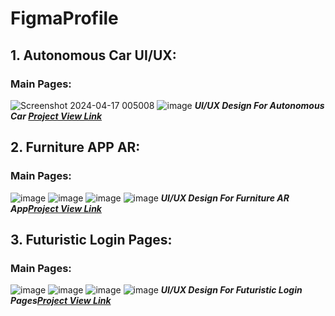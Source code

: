 # FigmaProfile

## 1. Autonomous Car UI/UX:
### Main Pages:
![Screenshot 2024-04-17 005008](https://github.com/IrtazaRasool/FigmaProfile/assets/141081749/32efc318-8808-4a74-9b32-4bfde31310e8) ![image](https://github.com/IrtazaRasool/FigmaProfile/assets/141081749/bbce4540-8774-4b51-b396-99fa7469f55d)
***UI/UX Design For Autonomous Car [Project View Link](https://www.figma.com/file/LxVkycssupnEvJnBzFldiT/Autonomus-Car?type=design&node-id=0-1&mode=design&t=RF1iBuNnbMb14CZQ-0)***

## 2. Furniture APP AR:
### Main Pages:
![image](https://github.com/IrtazaRasool/FigmaProfile/assets/141081749/f18b6623-2f96-4eef-9fc8-1065ce8ca780) ![image](https://github.com/IrtazaRasool/FigmaProfile/assets/141081749/fc0935f1-f395-420c-b09d-e5a62a71665e) ![image](https://github.com/IrtazaRasool/FigmaProfile/assets/141081749/02a01b27-2590-40cd-ad41-27cef4720504) ![image](https://github.com/IrtazaRasool/FigmaProfile/assets/141081749/f1c96969-d65b-4cfd-bc4a-6a71bbcf94b1)
***UI/UX Design For Furniture AR App[Project View Link](https://www.figma.com/file/ATxED9V4OOGfq80Lx8DYiz/furniture-App-AR?type=design&node-id=0-1&mode=design&t=2CAVg0kn0e1Huauh-0)***

## 3. Futuristic Login Pages:
### Main Pages:
![image](https://github.com/IrtazaRasool/FigmaProfile/assets/141081749/d94cc988-6e42-4e57-9fa4-127b0fe2febf) ![image](https://github.com/IrtazaRasool/FigmaProfile/assets/141081749/db88ce2f-0aa4-402f-816c-d885d6cc2c04) ![image](https://github.com/IrtazaRasool/FigmaProfile/assets/141081749/5b52974b-2f9c-4ab0-a370-d5bfa16f5e01) ![image](https://github.com/IrtazaRasool/FigmaProfile/assets/141081749/26af8331-ddc8-415f-8f18-7a98e6b26607)
***UI/UX Design For Futuristic Login Pages[Project View Link](https://www.figma.com/file/TPAMqqHyWf074QRXgyXFqQ/Untitled?type=design&node-id=1-93&mode=design&t=BTpICeNQsVKqkgfo-0)***

